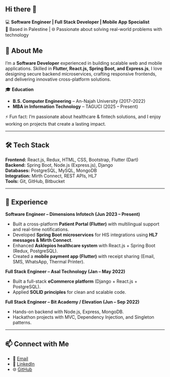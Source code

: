 ## Hi there 👋
💻 **Software Engineer | Full Stack Developer | Mobile App Specialist**  
📍 Based in Palestine | 🌐 Passionate about solving real-world problems with technology  


## 🚀 About Me  
I’m a **Software Developer** experienced in building scalable web and mobile applications. Skilled in **Flutter, React.js, Spring Boot, and Express.js**, I love designing secure backend microservices, crafting responsive frontends, and delivering innovative cross-platform solutions.  

🎓 **Education**  
- **B.S. Computer Engineering** – An-Najah University (2017–2022)  
- **MBA in Information Technology** – TAGUCI (2025 – Present)  

⚡ Fun fact: I’m passionate about healthcare & fintech solutions, and I enjoy working on projects that create a lasting impact.  

---

## 🛠️ Tech Stack  

**Frontend:** React.js, Redux, HTML, CSS, Bootstrap, Flutter (Dart)  
**Backend:** Spring Boot, Node.js (Express.js), Django  
**Databases:** PostgreSQL, MySQL, MongoDB  
**Integration:** Mirth Connect, REST APIs, HL7  
**Tools:** Git, GitHub, Bitbucket  

---

## 💼 Experience  

**Software Engineer – Dimensions Infotech (Jun 2023 – Present)**  
- Built a cross-platform **Patient Portal (Flutter)** with multilingual support and real-time notifications.  
- Developed **Spring Boot microservices** for HIS integrations using **HL7 messages & Mirth Connect**.  
- Enhanced **Asklepios healthcare system** with React.js + Spring Boot (Redux, PostgreSQL).  
- Created a **mobile payment app (Flutter)** with receipt sharing (Email, SMS, WhatsApp, Thermal Printer).  

**Full Stack Engineer – Asal Technology (Jan – May 2022)**  
- Built a full-stack **eCommerce platform** (Django + React.js + PostgreSQL).  
- Applied **SOLID principles** for clean and scalable code.  

**Full Stack Engineer – Bit Academy / Elevation (Jun – Sep 2022)**  
- Hands-on backend with Node.js, Express, MongoDB.  
- Hackathon projects with MVC, Dependency Injection, and Singleton patterns.  

---

## 📫 Connect with Me  
- 📧 [Email](mailto:IzatKhaleeli@outlook.com)  
- 💼 [LinkedIn](https://www.linkedin.com/in/izatkhaleeli/)  
- 🌐 [GitHub](https://github.com/IzatKhaleeli)  
<!--
**IzatKhaleeli/IzatKhaleeli** is a ✨ _special_ ✨ repository because its `README.md` (this file) appears on your GitHub profile.

Here are some ideas to get you started:

- 🔭 I’m currently working on ...
- 🌱 I’m currently learning ...
- 👯 I’m looking to collaborate on ...
- 🤔 I’m looking for help with ...
- 💬 Ask me about ...
- 📫 How to reach me: ...
- 😄 Pronouns: ...
- ⚡ Fun fact: ...
-->

